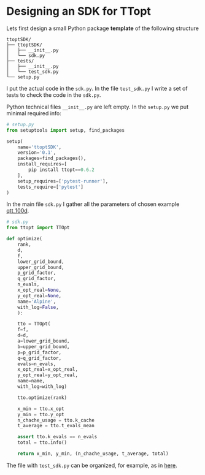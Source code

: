 # Designing an SDK for TTopt

Lets first design a small Python package **template** of the following structure
```
ttoptSDK/
├── ttoptSDK/
│   ├── __init__.py
│   └── sdk.py
├── tests/
│   ├── __init__.py
│   └── test_sdk.py
└── setup.py
```

I put the actual code in the `sdk.py`. In the file `test_sdk.py` I write a set of tests to check the code in the `sdk.py`.

Python technical files `__init__.py` are left empty.
In the `setup.py` we put minimal required info:
```python
# setup.py
from setuptools import setup, find_packages

setup(
    name='ttoptSDK',
    version='0.1',
    packages=find_packages(),
    install_requires=[
        pip install ttopt==0.6.2
    ],
    setup_requires=['pytest-runner'],
    tests_require=['pytest']
)
```

In the main file `sdk.py` I gather all the parameters of chosen example [qtt_100d](https://github.com/AndreiChertkov/ttopt/blob/master/demo/qtt_100d.py).
```python
# sdk.py
from ttopt import TTOpt

def optimize(
    rank,
    d,
    f,
    lower_grid_bound,
    upper_grid_bound,
    p_grid_factor,
    q_grid_factor,
    n_evals,
    x_opt_real=None,
    y_opt_real=None,
    name='Alpine',
    with_log=False,
    ):

    tto = TTOpt(
    f=f,
    d=d,
    a=lower_grid_bound,
    b=upper_grid_bound,
    p=p_grid_factor,
    q=q_grid_factor,
    evals=n_evals,
    x_opt_real=x_opt_real,
    y_opt_real=y_opt_real,
    name=name,
    with_log=with_log)

    tto.optimize(rank)

    x_min = tto.x_opt
    y_min = tto.y_opt
    n_chache_usage = tto.k_cache
    t_average = tto.t_evals_mean

    assert tto.k_evals == n_evals
    total = tto.info()

    return x_min, y_min, (n_chache_usage, t_average, total)
```


The file with `test_sdk.py` can be organized, for example, as in [here](https://github.com/kbidzhiev/TToptSDK/blob/main/tests/test_sdk.py). 